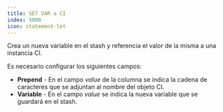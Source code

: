 ```yaml
---
title: SET VAR a CI
index: 5000
icon: statement-let
---
```


Crea un nueva variable en el stash y referencia el valor de la misma a una instancia CI.

Es necesario configurar los siguientes campos:

- **Prepend** - En el campo *value* de la columna se indica la cadena de caracteres que se adjuntan al nombre del objeto CI.
- **Variable** - En el campo *value* se indica la nueva variable que se guardará en el stash.